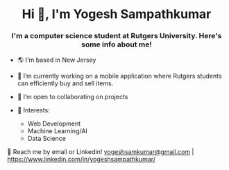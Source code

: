 <h1 align="center">Hi 👋, I'm Yogesh Sampathkumar</h1>
<h3 align="center">I'm a computer science student at Rutgers University. Here's some info about me!</h3>

- 🌎 I'm based in New Jersey
- 🔭 I’m currently working on a mobile application where Rutgers students can efficiently buy and sell items.
- 👯 I’m open to collaborating on projects

- 🌱 Interests:

  - Web Development
   - Machine Learning/AI
    - Data Science

  
💬 Reach me by email or Linkedin! yogeshsamkumar@gmail.com | https://www.linkedin.com/in/yogeshsampathkumar/


<!--
**yoge1212/yoge1212** is a ✨ _special_ ✨ repository because its `README.md` (this file) appears on your GitHub profile.

Here are some ideas to get you started:


- 🤔 I’m looking for help with ...

- 📫 How to reach me: ...
- 😄 Pronouns: ...

-->
